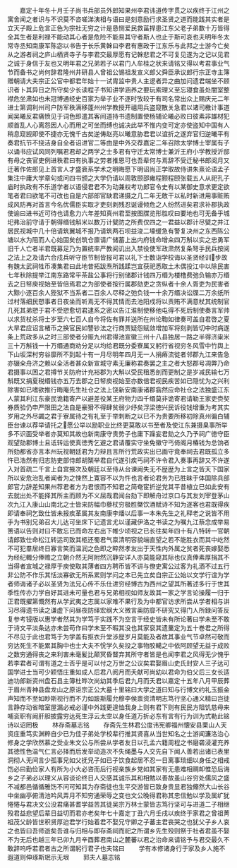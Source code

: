 <!-- { "loadSidebar": true } -->
　　嘉定十年冬十月壬子尚书兵部员外郎知果州李君讳道传字贯之以疾终于江州之寓舍闻之者识与不识莫不咨嗟涕洟相与语曰是刻意励行求圣贤之道而能践其实者是立天子殿上危言正色为宗社无穷之计是恳恻爱民救菑捍患江东父老子弟数十万皆得全其生者是利禄不能动其心者是危险不能易其守者斯人也止于斯可哀也夫明年冬太常寺丞知南康军陈宓以书告于长乐黄榦曰李君有惠政于江东乐与此邦之士游今亡矣从之游者祠之庐山栖贤寺子与李君交最厚愿有记榦悲君之不可复见遂为之记以见君之诚于身信于友也又明年君之兄弟若子以君门人牟桂之状来请铭又得以考君事业气节而备书之尚何辞君隆州井研县人曾祖公锡祖发宣义郎父舜臣承议郎行宗正寺主簿赠朝请大夫宗正公官中都君年始十一试胄监中贵人主逻者异之曲加问遗君端坐不顾识者卜其异日之所守矣少长读程子书知讲学涵养之要玩索理义至忘寝食虽处闇室整襟危坐肃如也未冠博通经史百家为举子业不逐时攷较于有司名常出众上赐庆元二年进士第调利州司户防军秩满移蓬州州学教授开禧用兵盗窥散关急君以诸司檄计事道闻吴曦反君痛愤见于词色即遣其客间道持书遗制置使杨辅论曦必败曰彼素非雄材犯顺首乱人心离怨因人心而用之可坐而缚也诚决此举不惟内变可定亦使盗知中国有人稍息窥觊即使不捷亦无愧千古矣逆俦赵亮以曦意胁君君以谊折之遂弃官归逆曦平有奏君抗节不挠洁身自全者诏进官二等由是中外交荐嘉定二年召除太学博士宰属有子以诵书应试风同列嘱君君却之两学之士多君有守迁太常博士兼沂王府小学教授沂邸有母之丧官吏例进秩君曰有执事之劳者推恩可也吾辈何与焉辞不受迁秘书郎阅月又迁著作佐郎见上首言人才盛衰系学术之明晦愿下明诏尚正学取故侍讲朱熹论语孟子集注中庸大学章句或问四书颁之大学仍请以周敦颐邵雍程颢程颐张载五人从祀孔子庙时执政有不乐道学者以语侵君君不为动兼权考功郎官令史有以某御史意求更定欲笔者君曰欲笔不可改也自是六部郎官缺君递摄之几二年无敢干以私时新进用事赃贿成风防再对首言今名优儒臣实取才吏刻剥残忍诞谩倾危之人纷然进矣君求补郡执政使谕曰进书近可待也请愈力六年差知真州君至按图牒览形胜叹曰要地也可无备乎城圯弗治前守请于朝得缗钱斛米以数万计甓防之所费仅四之一君益以郡计尽甓之并江居民视城中几十倍请筑翼城不报乃请筑两石坝益浚二壕缓急有警复决州之东西陈公塘以水为阻而人心始固矣创筑仓廪请广储蓄上出内府钱命增籴四万斛以实之忠勇军旧千人亡者半君既募足乃为置统率严教阅讥出入禁役使军政肃然复条弩手民兵按阅之法上之及请六合戍兵听守臣节制皆报可君以礼下士数诣学校诲以圣贤经训步故有魏太武祠牲币凑集君曰此地昔拓跋焘所践蹂岂宜获祀悉取土木偶投江中以除民害七年秋除提举江南东路常平茶盐公事将行别储郡计钱四万缗为楼橹费弛负输亦万缗去之日帑庾视始至皆倍焉君之为部使者按行属郡劾吏之贪纵者十余人胥吏为民害者大黥小逐百余人狴狱不当系者二百余人尽释之弛负钱一十余万缗决讼牒二万余纸所过村落细民愬事者日夜坐而听焉无不得其情而去池阳戍将以责贿不满意杖其统制官几死其弟愬于君不受愬愈切君逮系之密以告江淮制使移他屯得不死后制使奏言军帅以求货杖杀将士岁至六七百人自今将佐有罪并送所在州论鞫如律奏可盖自君啓之夏大旱君应诏言楮币之换官民如讐钞法之行商贾疑怨赋敛增加军将刻剥皆切中时病遂条上荒政多从之时三部使者分赈九州君得池宣徽三州十八县独居一路之半得济粜米三十万斛钱一十万缗通商劝分足以均给君既分委寮属又躬行省视穷冬风雪中竹舆上下山坂深村穷谷靡所不到起十有一月尽明年四月无一人捐瘠流徙者邻郡九江来告急亦辍籴舟济之赖以全活者甚众新宣城守素无廉称君奏罢之主之者大怒郡号凋弊乃命君摄事以困之君撙节关防府计充裕郡为大斛以受民租悉剖而更制之是岁减民输七万斛既又捐夏税缗钱亦五万去郡之日帑庾视始至亦数倍君视民疾苦如已隠忧为之兴利除害如已嗜欲推行晦庵先生社仓之法上饶新安南康诸郡翕然应命社仓之法独盛江东人蒙其利江东豪民诡籍寄产以避差役某王府物力四千缗莫非诡寄君请勒王家吏赍契券质验仍申严限田之法自是豪猾不得肆贫弱少纾矣浮梁徳兴民诉役钱增重为考其实岁用之外尽蠲之君于寮属待之有礼至于举刺断之以巳不为贵要所移初除真州徧白辅臣台谏以荐举请托之愿公举以励职业比终更莫敢以书至者及使江东兼摄臬事所举多不识面受举者亦莫知其故也新南康守贵势子也庸下躁妄君劾之久乃予祠广徳守臣观望劾郡博士且诋转运使真徳秀乞避之君请覆实守坐免徽守丐倚阁月椿钱为总饷者所劾都省亦言本州玩视朝廷君为力辩且言所行荒政实出已画守竟奉祠去君既孤立多忤已浩然有归志防吏部侍郎胡榘举君自代遂引疾丐祠不许令君入奏事再辞又不许遂入对首疏二千言上自宫掖次及朝廷以至侍从台谏阙失无不歴歴为上言之皆天下国家所以安危治乱者闻者为之悚然上寛容不以为忤也言者论君务为已胜昧于体国除兵部郎官力辞差知果州荐君者方为君恨而不知君之简奄宦折逆党其平昔植立巳如此安有去就出处不能择其所主而顾为不义屈哉君闻台劾下即解舟过京口与其友刘宰登茅山次九江入康山山南北之士皆来防幅巾藜杖穷极胜槩饮酒赋诗不知为逐客也君既得疾即请奉祠乞致仕皆未报疾革属其友南康李燔以后事一本朱先生之礼释老之说皆不用手为书别兄弟召大儿达可坐床下记遗言尤以谨藏伊洛之书读之为嘱九江蔡念成举易箦语以告则对曰不敢忘已而命左右出下帷少顷视之已长往矣年四十有八特转一官朝请郎致仕命松江转运司致其柩还蜀君气禀清明容貌端直望之若不能胜衣而其中屹然不可犯羣居终日寡言笑而温润之色即之睟然孝友出于天性内外属之贫者死丧嫁娶悉为经纪輙分俸赡之立朝介然无阿附然沉静安详人亦莫能窥其际也仪真俸素厚捐其不当得者宣城之禄厚于庾使取其薄者四方聘币皆不讲与僚吏寓公过客为礼酒不过五行非公防不作乐其恬淡寡欲无所系累则学问之本已先立矣自宗正公始以文学行谊为学者师诲诸子必以圣贤为法兄心传不乐仕进穷经博古为西州之望其所著述多行于世其季性传亦力学自好其进未可量也君与兄弟相视如师友故其一家之学言论操履一归于正君既擢第慨然有从学武夷之志属以家难不果行及为中都官访求所尝从学者相与讲习尽得遗书读之谦虚下问昼夜防绎宏纲大义微言奥防靡不研究又得门人所録问答反复参考锓版以惠学者然其为学笃于实践不为空言于经史皆未有所论著曰学未至不敢于诗文平淡条达亦未尝苟作曰学未至不暇其没也其家裒其遗藳定为五十巻君之所得不尽见于此也君笃于为学盖有抠衣升堂涉歴岁月莫能及者故其事业气节卓然可敬而穷达死生不能累其胸中也士大夫不恱学久矣投之事物胶轕之中依阿顾望无益于成败之数穷通得丧之来利害未毫髪比颠冥昏瞀弃其所守者皆是也闻李君之风得无少愧乎若李君者可谓有道之士否乎是可以付之万世之公议矣君娶眉山史氏封安人三子达可国学进士当可少颖悟庄重如成人后君八阅月而夭献可尚幼以君命为伯父后三女长适迪功郎新资州盘石县主簿杜晔次尚幼其季后君九月而夭君以嘉定十五年八月甲辰葬于眉州青神县盘龙山之原讵宗正公大墓十里铭曰大学之道曰知与行博文约礼玉振金声知而不至如眇斯视行而不力如跛斯履允穆李侯禀资清明志笃行坚心通义精曰岂徒言静存动省暗室屋漏必戒必谨中外践更遑恤我身上则有君下则有民民方阻饥慈母来哺衮职有阙肝胆披露穷达死生浮云太空以身任道万折必东有言有行为训为式勒此铭诗以诏罔极
　　林存斋墓志铭
　　存斋先生林君公度讳宪卿福州懐安县栗山人天资庄重笃实渊粹自少已为佳子弟处学校辈行推其贤喜从当世知名之士游闻濂洛治心修身之学欣然慕之受业朱文公与所尝从学者友日以孔孟六籍周程之书磨砻浸灌充养其徳性色温气仁言必择而后发举动造次不失绳墨与人交先自下闻人善若出诸已表里洞彻人无间言少孤事兄如父抚兄子如已子饮食起居不忍一日离事琐细以身任之相戒饬必曰勤俭家人有所为小大必咨而后行视亲族乡党如其家有无患难相赒卹惟恐后诲乡之子弟必以理义从容谈论终日人交感其诚乐其和相勉以善故虽山谷穷处儒风之盛不减都邑循循雅饬不问可知其为存斋徒也生平交游皆已致身贵显君独翛然大山长谷中坐幽亭俯清池吟风弄月不知穷通荣辱之变也文公晚得君称其忠信勉以学及属纩犹惓惓与君决文公没君痛甚耆学益苦其徒吴宗万林士蒙皆志笃行坚可与进道二子相继殁君益悲望后辈日益切而君亦老矣年七十嘉定丁丑六月壬戌以疾终于家君之曾祖菁祖茂父龄皆世积贤厚迨君学行始着君不娶兄守卿之子蕃主君丧哭之也犹父子乡人哀之也皆曰吾师逝矣吾谁与归相与即存斋祠而祀之所谓乡先生殁则祭于社者君虽不娶不为无后也越三年已卯九月辛酉葬君南山之麓蕃以君之治命来请铭予与君交最久不敢辞呜呼若君者古之所谓躬行君子也夫铭曰
　　学有本修诸身行于家及乡人施不遐道则伸琢斯珉示无垠
　　郭夫人墓志铭
